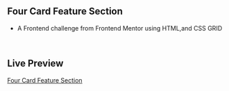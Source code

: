 ## Four Card Feature Section
- A Frontend challenge from Frontend Mentor using HTML,and CSS GRID
<br>

## Live Preview
[Four Card Feature Section](https://babatundelmd.github.io/Four-Card-Feature-Section/)


